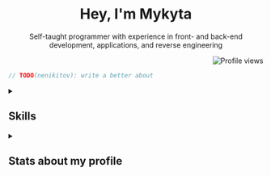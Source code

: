 <div align="center">

# Hey, I'm Mykyta

Self-taught programmer with experience in front- and back-end development, applications, and reverse engineering

</div>

<div align="right">

![Profile views](https://komarev.com/ghpvc/?username=nenikitov&style=for-the-badge&color=blue)

</div>

```rust
// TODO(nenikitov): write a better about
```

<details>

<summary><h2>Skills</h2></summary>

### Programming

![Rust](https://img.shields.io/badge/rust-DEA584?style=for-the-badge&logo=rust&logoColor=black)
![TypeScript](https://img.shields.io/badge/typescript-3178C6?style=for-the-badge&logo=typescript&logoColor=white)
![JavaScript](https://img.shields.io/badge/javascript-F1E05A?style=for-the-badge&logo=javascript&logoColor=black)
![Lua](https://img.shields.io/badge/lua-000080?style=for-the-badge&logo=lua&logoColor=white)
![Python](https://img.shields.io/badge/python-3572A5?style=for-the-badge&logo=python&logoColor=white)
![C++](https://img.shields.io/badge/c%2B%2B-F34B7D?style=for-the-badge&logo=cplusplus&logoColor=white)
![C#](https://img.shields.io/badge/c%23-178600?style=for-the-badge&logo=csharp&logoColor=white)
![C](https://img.shields.io/badge/c-555555?style=for-the-badge&logo=c&logoColor=white)
![Kotlin](https://img.shields.io/badge/kotlin-A97BFF?style=for-the-badge&logo=kotlin&logoColor=white)
![Bash](https://img.shields.io/badge/bash-89E051?style=for-the-badge&logo=gnubash&logoColor=black)

### Markup

![Markdown](https://img.shields.io/badge/markdown-083FA1?style=for-the-badge&logo=markdown&logoColor=white)
![HTML](https://img.shields.io/badge/html-E34C26?style=for-the-badge&logo=html5&logoColor=white)
![SCSS](https://img.shields.io/badge/scss-C6538C?style=for-the-badge&logo=sass&logoColor=white)
![CSS](https://img.shields.io/badge/css-563D7C?style=for-the-badge&logo=css3&logoColor=white)

### Frameworks

![NestJS](https://img.shields.io/badge/nestjs-3178C6?style=for-the-badge&logo=nestjs&logoColor=white)
![Express](https://img.shields.io/badge/express-F1E05A?style=for-the-badge&logo=express&logoColor=black)
![Django](https://img.shields.io/badge/django-3572A5?style=for-the-badge&logo=django&logoColor=white)
![React](https://img.shields.io/badge/react-3178C6?style=for-the-badge&logo=react&logoColor=white)

### Other languages

![TOML](https://img.shields.io/badge/toml-9C4221?style=for-the-badge&logo=toml&logoColor=white)
![YAML](https://img.shields.io/badge/yaml-CB171E?style=for-the-badge&logo=yaml&logoColor=white)
![JSON](https://img.shields.io/badge/json-292929?style=for-the-badge&logo=json&logoColor=white)
![XML](https://img.shields.io/badge/%3C%3E%20%20xml-0060AC?style=for-the-badge)

### Tools

![Linux](https://img.shields.io/badge/linux-1382BB?style=for-the-badge&logo=archlinux&logoColor=white)
![NeoVim](https://img.shields.io/badge/linux-199F4B?style=for-the-badge&logo=neovim&logoColor=white)
![Blender](https://img.shields.io/badge/blender-E5651E?style=for-the-badge&logo=blender&logoColor=white)
![Unreal Engine](https://img.shields.io/badge/unreal%20engine-2C2C2C?style=for-the-badge&logo=unrealengine&logoColor=white)
![Docker](https://img.shields.io/badge/docker-384D54?style=for-the-badge&logo=docker&logoColor=white)

</details>

<details>

<summary><h2>Stats about my profile</h2></summary>

More detailed statistics [here](https://profile-summary-for-github.com/user/nenikitov "More stats about my profile").


<div align='center'>

<picture>
    <source
        media="(prefers-color-scheme: dark)"
        srcset="https://github-readme-stats.vercel.app/api?username=nenikitov&count_private=true&show_icons=true&hide_border=true&theme=dark"
    />
    <source
        media="(prefers-color-scheme: light)"
        srcset="https://github-readme-stats.vercel.app/api?username=nenikitov&count_private=true&show_icons=true&hide_border=true&theme=default"
    />
    <img
        alt="GitHub stats"
        src="https://github-readme-stats.vercel.app/api?username=nenikitov&count_private=true&show_icons=true&hide_border=true"
    >
</picture>

<picture>
    <source
        media="(prefers-color-scheme: dark)"
        srcset="https://github-readme-stats.vercel.app/api/top-langs/?username=nenikitov&layout=compact&hide_border=true&theme=dark"
    />
    <source
        media="(prefers-color-scheme: light)"
        srcset="https://github-readme-stats.vercel.app/api/top-langs/?username=nenikitov&layout=compact&hide_border=true&theme=default"
    />
    <img
        alt="Most used languages"
        src="https://github-readme-stats.vercel.app/api/top-langs/?username=nenikitov&layout=compact&hide_border=true"
    >
</picture>

<picture>
    <source
        media="(prefers-color-scheme: dark)"
        srcset="https://streak-stats.demolab.com?user=nenikitov&hide_border=true&theme=dark"
    />
    <source
        media="(prefers-color-scheme: light)"
        srcset="https://streak-stats.demolab.com?user=nenikitov&hide_border=true&theme=default"
    />
    <img
        alt="Commit streak"
        src="https://streak-stats.demolab.com?user=nenikitov&hide_border=true&theme=default"
    >
</picture>

</div>

Thanks to the contributors of these projects for creating these amazing trackers:
- [github-readme-stats](https://github.com/anuraghazra/github-readme-stats)
- [github-readme-streak-stats](https://github.com/DenverCoder1/github-readme-streak-stats)
- [github-profile-views-counter](https://github.com/antonkomarev/github-profile-views-counter)

</details>

